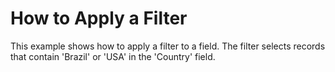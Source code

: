 # How to Apply a Filter


<p>This example shows how to apply a filter to a field. The filter selects records that contain 'Brazil' or 'USA' in the 'Country' field.</p>

<br/>


